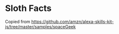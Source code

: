 # Sloth Facts
Copied from https://github.com/amzn/alexa-skills-kit-js/tree/master/samples/spaceGeek
